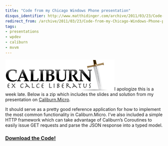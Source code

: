 ```yaml
---
title: "Code from my Chicago Windows Phone presentation"
disqus_identifier: http://www.matthidinger.com/archive/2011/03/23/Code-from-my-Chicago-Windows-Phone-presentation.aspx
redirect_from: /archive/2011/03/23/Code-from-my-Chicago-Windows-Phone-presentation.aspx/
tags: 
- presentations
- wpdev
- caliburn
- mvvm
---
```

[<img src="/images/subtext-content/www_matthidinger_com/Windows-Live-Writer/Code-from-my-Chicago-windows-phone-prese_B2AB/Caliburn-cropped_thumb_1.png" title="Caliburn-cropped" alt="Caliburn-cropped" width="349" height="99" />](/images/subtext-content/www_matthidinger_com/Windows-Live-Writer/Code-from-my-Chicago-windows-phone-prese_B2AB/Caliburn-cropped_4.png)I apologize this is a week late. Below is a zip which includes the slides and solution from my presentation on [Caliburn.Micro](http://caliburnmicro.codeplex.com/).

It should serve as a pretty good reference application for how to implement the most common functionality in Caliburn.Micro. I’ve also included a simple HTTP framework which can take advantage of Caliburn’s Coroutines to easily issue GET requests and parse the JSON response into a typed model.

### [Download the Code!](http://buswatchapp.com/downloads/caliburnwp7.zip)

 

